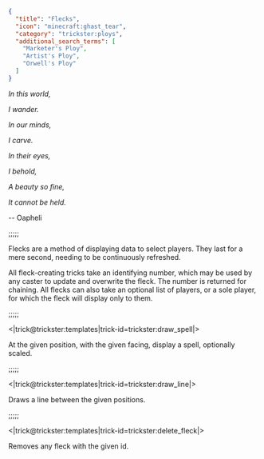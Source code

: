 ```json
{
  "title": "Flecks",
  "icon": "minecraft:ghast_tear",
  "category": "trickster:ploys",
  "additional_search_terms": [
    "Marketer's Ploy",
    "Artist's Ploy",
    "Orwell's Ploy"
  ]
}
```

*In this world,*

*I wander.*


*In our minds,*

*I carve.*


*In their eyes,*

*I behold,*


*A beauty so fine,*

*It cannot be held.*


-- Oapheli

;;;;;

Flecks are a method of displaying data to select players. 
They last for a mere second, needing to be continuously refreshed.


All fleck-creating tricks take an identifying number, which may be used by any caster to update and overwrite the fleck. 
The number is returned for chaining. 
All flecks can also take an optional list of players, or a sole player, for which the fleck will display only to them.

;;;;;

<|trick@trickster:templates|trick-id=trickster:draw_spell|>

At the given position, with the given facing, display a spell, optionally scaled.

;;;;;

<|trick@trickster:templates|trick-id=trickster:draw_line|>

Draws a line between the given positions.

;;;;;

<|trick@trickster:templates|trick-id=trickster:delete_fleck|>

Removes any fleck with the given id.
